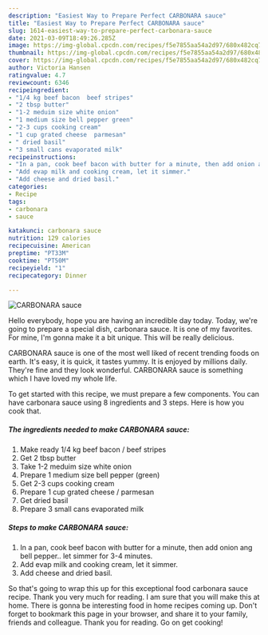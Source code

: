 ```yaml
---
description: "Easiest Way to Prepare Perfect CARBONARA sauce"
title: "Easiest Way to Prepare Perfect CARBONARA sauce"
slug: 1614-easiest-way-to-prepare-perfect-carbonara-sauce
date: 2021-03-09T18:49:26.285Z
image: https://img-global.cpcdn.com/recipes/f5e7855aa54a2d97/680x482cq70/carbonara-sauce-recipe-main-photo.jpg
thumbnail: https://img-global.cpcdn.com/recipes/f5e7855aa54a2d97/680x482cq70/carbonara-sauce-recipe-main-photo.jpg
cover: https://img-global.cpcdn.com/recipes/f5e7855aa54a2d97/680x482cq70/carbonara-sauce-recipe-main-photo.jpg
author: Victoria Hansen
ratingvalue: 4.7
reviewcount: 6346
recipeingredient:
- "1/4 kg beef bacon  beef stripes"
- "2 tbsp butter"
- "1-2 meduim size white onion"
- "1 medium size bell pepper green"
- "2-3 cups cooking cream"
- "1 cup grated cheese  parmesan"
- " dried basil"
- "3 small cans evaporated milk"
recipeinstructions:
- "In a pan, cook beef bacon with butter for a minute, then add onion ang bell pepper.. let simmer for 3-4 minutes."
- "Add evap milk and cooking cream, let it simmer."
- "Add cheese and dried basil."
categories:
- Recipe
tags:
- carbonara
- sauce

katakunci: carbonara sauce 
nutrition: 129 calories
recipecuisine: American
preptime: "PT33M"
cooktime: "PT50M"
recipeyield: "1"
recipecategory: Dinner

---
```



![CARBONARA sauce](https://img-global.cpcdn.com/recipes/f5e7855aa54a2d97/680x482cq70/carbonara-sauce-recipe-main-photo.jpg)

Hello everybody, hope you are having an incredible day today. Today, we're going to prepare a special dish, carbonara sauce. It is one of my favorites. For mine, I'm gonna make it a bit unique. This will be really delicious.



CARBONARA sauce is one of the most well liked of recent trending foods on earth. It's easy, it is quick, it tastes yummy. It is enjoyed by millions daily. They're fine and they look wonderful. CARBONARA sauce is something which I have loved my whole life.


To get started with this recipe, we must prepare a few components. You can have carbonara sauce using 8 ingredients and 3 steps. Here is how you cook that.

<!--inarticleads1-->

##### The ingredients needed to make CARBONARA sauce:

1. Make ready 1/4 kg beef bacon / beef stripes
1. Get 2 tbsp butter
1. Take 1-2 meduim size white onion
1. Prepare 1 medium size bell pepper (green)
1. Get 2-3 cups cooking cream
1. Prepare 1 cup grated cheese / parmesan
1. Get  dried basil
1. Prepare 3 small cans evaporated milk




<!--inarticleads2-->

##### Steps to make CARBONARA sauce:

1. In a pan, cook beef bacon with butter for a minute, then add onion ang bell pepper.. let simmer for 3-4 minutes.
1. Add evap milk and cooking cream, let it simmer.
1. Add cheese and dried basil.




So that's going to wrap this up for this exceptional food carbonara sauce recipe. Thank you very much for reading. I am sure that you will make this at home. There is gonna be interesting food in home recipes coming up. Don't forget to bookmark this page in your browser, and share it to your family, friends and colleague. Thank you for reading. Go on get cooking!
